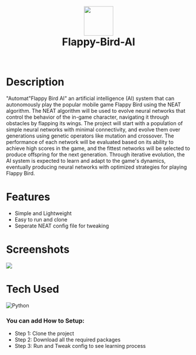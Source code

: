 <div align="center">
      <h1> <img src="https://img.itch.zone/aW1nLzM0NDY5MTEucG5n/original/H3Rt8p.png" width="80px"><br/>Flappy-Bird-AI</h1>
     </div>
<p align="center"> <a href="https://www.onlyakarsh.com/" target="_blank"><img alt="" src="https://img.shields.io/badge/Website-EA4C89?style=normal&logo=dribbble&logoColor=white" style="vertical-align:center" /></a> <a href="https://twitter.com/only_akarsh" target="_blank"><img alt="" src="https://img.shields.io/badge/Twitter-1DA1F2?style=normal&logo=twitter&logoColor=white" style="vertical-align:center" /></a> <a href="https://www.instagram.com/mayank__arc/" target="_blank"><img alt="" src="https://img.shields.io/badge/Instagram-E4405F?style=normal&logo=instagram&logoColor=white" style="vertical-align:center" /></a> <a href="https://www.linkedin.com/in/akarsh3053/}" target="_blank"><img alt="" src="https://img.shields.io/badge/LinkedIn-0077B5?style=normal&logo=linkedin&logoColor=white" style="vertical-align:center" /></a> </p>

# Description
"Automat"Flappy Bird AI" an artificial intelligence (AI) system that can autonomously play the popular mobile game Flappy Bird using the NEAT algorithm. The NEAT algorithm will be used to evolve neural networks that control the behavior of the in-game character, navigating it through obstacles by flapping its wings. The project will start with a population of simple neural networks with minimal connectivity, and evolve them over generations using genetic operators like mutation and crossover. The performance of each network will be evaluated based on its ability to achieve high scores in the game, and the fittest networks will be selected to produce offspring for the next generation. Through iterative evolution, the AI system is expected to learn and adapt to the game's dynamics, eventually producing neural networks with optimized strategies for playing Flappy Bird.

# Features
- Simple and Lightweight
- Easy to run and clone
- Seperate NEAT config file for tweaking

# Screenshots
 <img src="https://d112y698adiu2z.cloudfront.net/photos/production/software_photos/001/393/239/datas/original.PNG">
 
# Tech Used
![Python](https://img.shields.io/badge/python-3670A0?style=for-the-badge&logo=python&logoColor=ffdd54)

### You can add How to Setup:
- Step 1: Clone the project
- Step 2: Download all the required packages
- Step 3: Run and Tweak config to see learning process  
    
